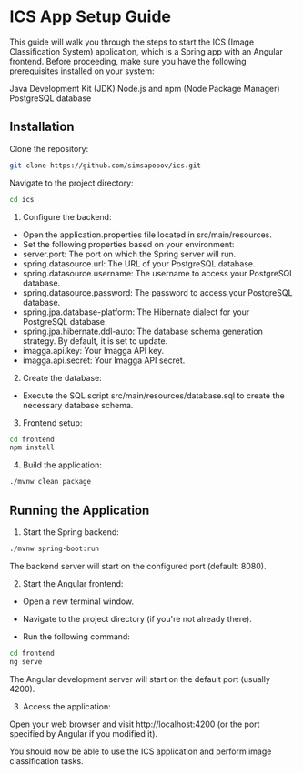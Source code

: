 # ICS App Setup Guide

This guide will walk you through the steps to start the ICS (Image Classification System) application, which is a Spring app with an Angular frontend. Before proceeding, make sure you have the following prerequisites installed on your system:

Java Development Kit (JDK)
Node.js and npm (Node Package Manager)
PostgreSQL database

## Installation

Clone the repository:

```bash
git clone https://github.com/simsapopov/ics.git

```

Navigate to the project directory:



```bash
cd ics

```

 1. Configure the backend:

- Open the application.properties file located in src/main/resources.
- Set the following properties based on your environment:
- server.port: The port on which the Spring server will run.
- spring.datasource.url: The URL of your PostgreSQL database.
- spring.datasource.username: The username to access your PostgreSQL database.
- spring.datasource.password: The password to access your PostgreSQL database.
- spring.jpa.database-platform: The Hibernate dialect for your PostgreSQL database.
- spring.jpa.hibernate.ddl-auto: The database schema generation strategy. By default, it  is set to update.
-  imagga.api.key: Your Imagga API key.
- imagga.api.secret: Your Imagga API secret.
2. Create the database:

- Execute the SQL script src/main/resources/database.sql to create the necessary database schema.

3. Frontend setup:

```bash
cd frontend
npm install

```
4. Build the application:
```bash
./mvnw clean package
```

## Running the Application
1. Start the Spring backend:
```bash
./mvnw spring-boot:run
```
The backend server will start on the configured port (default: 8080).

2. Start the Angular frontend:

- Open a new terminal window.

- Navigate to the project directory (if you're not already there).

- Run the following command:
```bash
cd frontend
ng serve
```
The Angular development server will start on the default port (usually 4200).

3. Access the application:

Open your web browser and visit http://localhost:4200 (or the port specified by Angular if you modified it).

You should now be able to use the ICS application and perform image classification tasks.

